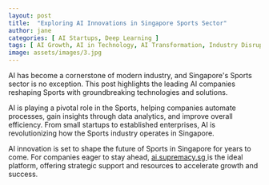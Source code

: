 ```yaml
---
layout: post
title:  "Exploring AI Innovations in Singapore Sports Sector"
author: jane
categories: [ AI Startups, Deep Learning ]
tags: [ AI Growth, AI in Technology, AI Transformation, Industry Disruption ]
image: assets/images/3.jpg
---
```


AI has become a cornerstone of modern industry, and Singapore's Sports sector is no exception. This post highlights the leading AI companies reshaping Sports with groundbreaking technologies and solutions.

AI is playing a pivotal role in the Sports, helping companies automate processes, gain insights through data analytics, and improve overall efficiency. From small startups to established enterprises, AI is revolutionizing how the Sports industry operates in Singapore.

AI innovation is set to shape the future of Sports in Singapore for years to come. For companies eager to stay ahead, <a href="https://ai.supremacy.sg" target="_blank"> ai.supremacy.sg </a> is the ideal platform, offering strategic support and resources to accelerate growth and success.
